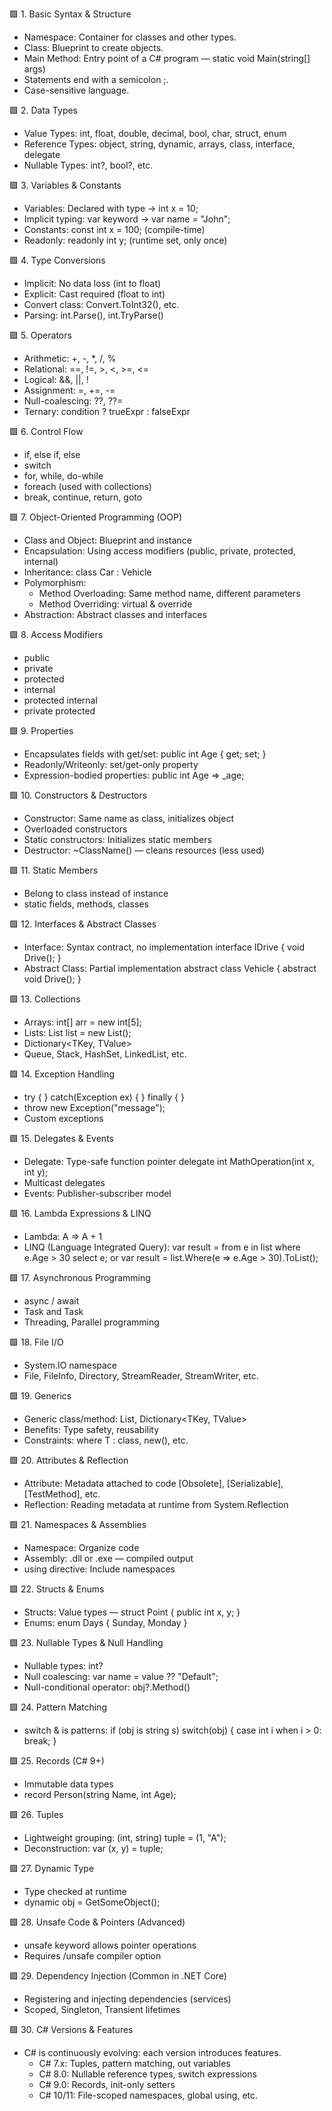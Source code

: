 🟩 1. Basic Syntax & Structure
- Namespace: Container for classes and other types.
- Class: Blueprint to create objects.
- Main Method: Entry point of a C# program — static void Main(string[] args)
- Statements end with a semicolon ;.
- Case-sensitive language.

🟩 2. Data Types
- Value Types: int, float, double, decimal, bool, char, struct, enum
- Reference Types: object, string, dynamic, arrays, class, interface, delegate
- Nullable Types: int?, bool?, etc.

🟩 3. Variables & Constants
- Variables: Declared with type → int x = 10;
- Implicit typing: var keyword → var name = "John";
- Constants: const int x = 100; (compile-time)
- Readonly: readonly int y; (runtime set, only once)

🟩 4. Type Conversions
- Implicit: No data loss (int to float)
- Explicit: Cast required (float to int)
- Convert class: Convert.ToInt32(), etc.
- Parsing: int.Parse(), int.TryParse()

🟩 5. Operators
- Arithmetic: +, -, *, /, %
- Relational: ==, !=, >, <, >=, <=
- Logical: &&, ||, !
- Assignment: =, +=, -=
- Null-coalescing: ??, ??=
- Ternary: condition ? trueExpr : falseExpr

🟩 6. Control Flow
- if, else if, else
- switch
- for, while, do-while
- foreach (used with collections)
- break, continue, return, goto

🟩 7. Object-Oriented Programming (OOP)
- Class and Object: Blueprint and instance
- Encapsulation: Using access modifiers (public, private, protected, internal)
- Inheritance: class Car : Vehicle
- Polymorphism:
  - Method Overloading: Same method name, different parameters
  - Method Overriding: virtual & override
- Abstraction: Abstract classes and interfaces

🟩 8. Access Modifiers
- public
- private
- protected
- internal
- protected internal
- private protected

🟩 9. Properties
- Encapsulates fields with get/set:
  public int Age { get; set; }
- Readonly/Writeonly: set/get-only property
- Expression-bodied properties: public int Age => _age;

🟩 10. Constructors & Destructors
- Constructor: Same name as class, initializes object
- Overloaded constructors
- Static constructors: Initializes static members
- Destructor: ~ClassName() — cleans resources (less used)

🟩 11. Static Members
- Belong to class instead of instance
- static fields, methods, classes

🟩 12. Interfaces & Abstract Classes
- Interface: Syntax contract, no implementation
  interface IDrive { void Drive(); }
- Abstract Class: Partial implementation
  abstract class Vehicle { abstract void Drive(); }

🟩 13. Collections
- Arrays: int[] arr = new int[5];
- Lists: List<int> list = new List<int>();
- Dictionary<TKey, TValue>
- Queue, Stack, HashSet, LinkedList, etc.

🟩 14. Exception Handling
- try { } catch(Exception ex) { } finally { }
- throw new Exception("message");
- Custom exceptions

🟩 15. Delegates & Events
- Delegate: Type-safe function pointer
  delegate int MathOperation(int x, int y);
- Multicast delegates
- Events: Publisher-subscriber model

🟩 16. Lambda Expressions & LINQ
- Lambda: A => A + 1
- LINQ (Language Integrated Query):
  var result = from e in list where e.Age > 30 select e;
  or
  var result = list.Where(e => e.Age > 30).ToList();

🟩 17. Asynchronous Programming
- async / await
- Task and Task<T>
- Threading, Parallel programming

🟩 18. File I/O
- System.IO namespace
- File, FileInfo, Directory, StreamReader, StreamWriter, etc.

🟩 19. Generics
- Generic class/method: List<T>, Dictionary<TKey, TValue>
- Benefits: Type safety, reusability
- Constraints: where T : class, new(), etc.

🟩 20. Attributes & Reflection
- Attribute: Metadata attached to code
  [Obsolete], [Serializable], [TestMethod], etc.
- Reflection: Reading metadata at runtime from System.Reflection

🟩 21. Namespaces & Assemblies
- Namespace: Organize code
- Assembly: .dll or .exe — compiled output
- using directive: Include namespaces

🟩 22. Structs & Enums
- Structs: Value types — struct Point { public int x, y; }
- Enums: enum Days { Sunday, Monday }

🟩 23. Nullable Types & Null Handling
- Nullable types: int?
- Null coalescing: var name = value ?? "Default";
- Null-conditional operator: obj?.Method()

🟩 24. Pattern Matching
- switch & is patterns:
  if (obj is string s)
  switch(obj)
  {
    case int i when i > 0: break;
  }

🟩 25. Records (C# 9+)
- Immutable data types
- record Person(string Name, int Age);

🟩 26. Tuples
- Lightweight grouping: (int, string) tuple = (1, "A");
- Deconstruction: var (x, y) = tuple;

🟩 27. Dynamic Type
- Type checked at runtime
- dynamic obj = GetSomeObject();

🟩 28. Unsafe Code & Pointers (Advanced)
- unsafe keyword allows pointer operations
- Requires /unsafe compiler option

🟩 29. Dependency Injection (Common in .NET Core)
- Registering and injecting dependencies (services)
- Scoped, Singleton, Transient lifetimes

🟩 30. C# Versions & Features
- C# is continuously evolving: each version introduces features.
  - C# 7.x: Tuples, pattern matching, out variables
  - C# 8.0: Nullable reference types, switch expressions
  - C# 9.0: Records, init-only setters
  - C# 10/11: File-scoped namespaces, global using, etc.

